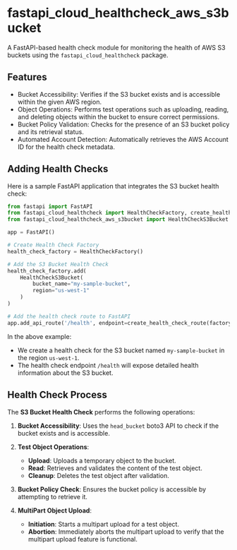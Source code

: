 # fastapi_cloud_healthcheck_aws_s3bucket

A FastAPI-based health check module for monitoring the health of AWS S3 buckets using the `fastapi_cloud_healthcheck` package.

## Features

* Bucket Accessibility: Verifies if the S3 bucket exists and is accessible within the given AWS region.
* Object Operations: Performs test operations such as uploading, reading, and deleting objects within the bucket to ensure correct permissions.
* Bucket Policy Validation: Checks for the presence of an S3 bucket policy and its retrieval status.
* Automated Account Detection: Automatically retrieves the AWS Account ID for the health check metadata.

## Adding Health Checks

Here is a sample FastAPI application that integrates the S3 bucket health check:

```python
from fastapi import FastAPI
from fastapi_cloud_healthcheck import HealthCheckFactory, create_health_check_route
from fastapi_cloud_healthcheck_aws_s3bucket import HealthCheckS3Bucket

app = FastAPI()

# Create Health Check Factory
health_check_factory = HealthCheckFactory()

# Add the S3 Bucket Health Check
health_check_factory.add(
    HealthCheckS3Bucket(
        bucket_name="my-sample-bucket",
        region="us-west-1"
    )
)

# Add the health check route to FastAPI
app.add_api_route('/health', endpoint=create_health_check_route(factory=health_check_factory))

```

In the above example:
- We create a health check for the S3 bucket named `my-sample-bucket` in the region `us-west-1`. 
- The health check endpoint `/health` will expose detailed health information about the S3 bucket.

## Health Check Process
The **S3 Bucket Health Check** performs the following operations:

1. **Bucket Accessibility**: Uses the `head_bucket` boto3 API to check if the bucket exists and is accessible.
  
2. **Test Object Operations**:
    - **Upload**: Uploads a temporary object to the bucket.
    - **Read**: Retrieves and validates the content of the test object.
    - **Cleanup**: Deletes the test object after validation.
  
3. **Bucket Policy Check**: Ensures the bucket policy is accessible by attempting to retrieve it.
4. **MultiPart Object Upload**: 
   - **Initiation**: Starts a multipart upload for a test object.
   - **Abortion**: Immediately aborts the multipart upload to verify that the multipart upload feature is functional.